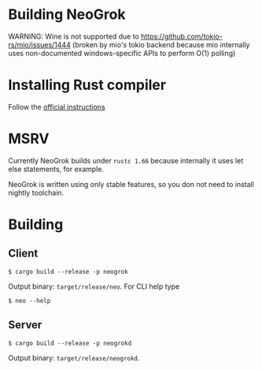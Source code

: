 # Building NeoGrok

WARNING: Wine is not supported due to https://github.com/tokio-rs/mio/issues/1444 (broken by mio's tokio backend because mio internally uses non-documented windows-specific APIs to perform O(1) polling)

# Installing Rust compiler

Follow the [official instructions](https://www.rust-lang.org/tools/install)

# MSRV

Currently NeoGrok builds under `rustc 1.66` because internally it uses let else statements, for example.

NeoGrok is written using only stable features, so you don not need to install nightly toolchain.

# Building

## Client

```
$ cargo build --release -p neogrok
```

Output binary: `target/release/neo`. For CLI help type 
```
$ neo --help
```

## Server

```
$ cargo build --release -p neogrokd
```

Output binary: `target/release/neogrokd`.
